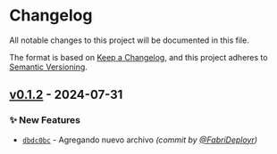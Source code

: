 # Changelog
All notable changes to this project will be documented in this file.

The format is based on [Keep a Changelog](https://keepachangelog.com/en/1.0.0/),
and this project adheres to [Semantic Versioning](https://semver.org/spec/v2.0.0.html).

## [v0.1.2] - 2024-07-31
### :sparkles: New Features
- [`dbdc0bc`](https://github.com/FabriDeployr/git-example/commit/dbdc0bc663cbb3cbdf78805843b3d722d47528ff) - Agregando nuevo archivo *(commit by [@FabriDeployr](https://github.com/FabriDeployr))*

[v0.1.2]: https://github.com/FabriDeployr/git-example/compare/v0.1.1...v0.1.2
